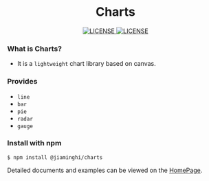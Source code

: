 <h1 align="center">Charts</h1>

<p align="center">
    <a href="https://github.com/jiaming743/charts/blob/master/LICENSE">
        <img src="https://img.shields.io/github/license/jiaming743/charts.svg" alt="LICENSE" />
    </a>
    <a href="https://www.npmjs.com/package/@jiaminghi/charts">
        <img src="https://img.shields.io/npm/v/@jiaminghi/charts.svg" alt="LICENSE" />
    </a>
</p>

### What is Charts?

- It is a `lightweight` chart library based on canvas.

### Provides

* `line`
* `bar`
* `pie`
* `radar`
* `gauge`

### Install with npm

```shell
$ npm install @jiaminghi/charts
```

Detailed documents and examples can be viewed on the [HomePage](http://charts.jiaminghi.com).

